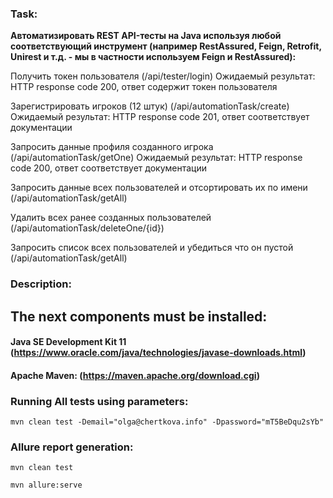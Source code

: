 ### Task:
**Автоматизировать REST API-тесты на Java используя любой соответствующий инструмент (например RestAssured, Feign, Retrofit, Unirest и т.д. - мы в частности используем Feign и RestAssured):**

Получить токен пользователя (/api/tester/login)
Ожидаемый результат: HTTP response code 200, ответ содержит токен пользователя

Зарегистрировать игроков (12 штук) (/api/automationTask/create)
Ожидаемый результат: HTTP response code 201, ответ соответствует документации

Запросить данные профиля созданного игрока (/api/automationTask/getOne)
Ожидаемый результат: HTTP response code 200, ответ соответствует документации

Запросить данные всех пользователей и отсортировать их по имени (/api/automationTask/getAll)

Удалить всех ранее созданных пользователей (/api/automationTask/deleteOne/{id})

Запросить список всех пользователей и убедиться что он пустой (/api/automationTask/getAll)

### Description:

## The next components must be installed:
#### Java SE Development Kit 11 (https://www.oracle.com/java/technologies/javase-downloads.html)
#### Apache Maven: (https://maven.apache.org/download.cgi)

### Running All tests using parameters:

` mvn clean test -Demail="olga@chertkova.info" -Dpassword="mT5BeDqu2sYb"
`
### Allure report generation:

`mvn clean test
`

`mvn allure:serve
`

